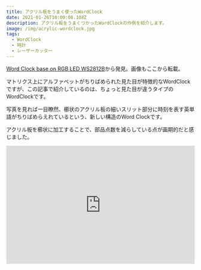 ```yaml
---
title: アクリル板をうまく使ったWordClock
date: 2021-01-26T10:00:08.108Z
description: アクリル板をうまくつかったWordClockの作例を紹介します。
image: /img/acrylic-wordclock.jpg
tags:
  - WordClock
  - 時計
  - レーザーカッター
---
```

[Word Clock base on RGB LED WS2812B](https://hackaday.io/project/27467-word-clock-base-on-rgb-led-ws2812b)から発見。画像もここから転載。

マトリクス上にアルファベットがちりばめられた見た目が特徴的なWordClockですが、この記事で紹介しているのは、ちょっと見た目が違うタイプのWordClockです。

写真を見れば一目瞭然、櫛状のアクリル板の細いスリット部分に時刻を表す英単語がちりばめらえれているという、新しい構造のWord Clockです。

アクリル板を櫛状に加工することで、部品点数を減らしている点が画期的だと感じました。

<iframe width="100%" height="315" src="https://www.youtube.com/embed/fcSdag-wfDg" frameborder="0" allow="accelerometer; autoplay; clipboard-write; encrypted-media; gyroscope; picture-in-picture" allowfullscreen></iframe>
